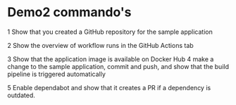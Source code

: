 # Demo2 commando's

1 Show that you created a GitHub repository for the sample application

2 Show the overview of workflow runs in the GitHub Actions tab

3 Show that the application image is available on Docker Hub
4 make a change to the sample application, commit and push, and show that the build pipeline is triggered automatically

5 Enable dependabot and show that it creates a PR if a dependency is outdated.
